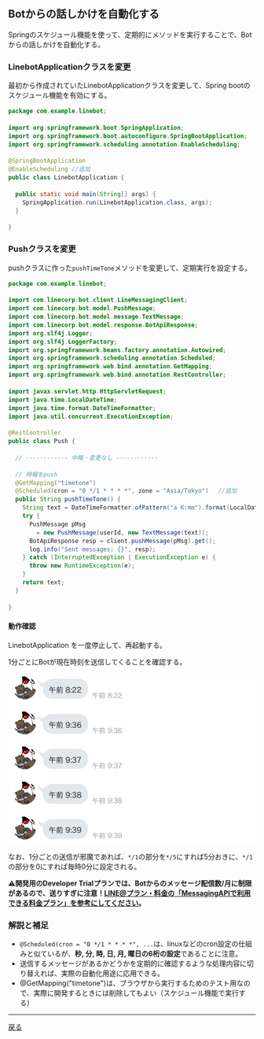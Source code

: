 ## Botからの話しかけを自動化する

Springのスケジュール機能を使って、定期的にメソッドを実行することで、Botからの話しかけを自動化する。

### LinebotApplicationクラスを変更

最初から作成されていたLinebotApplicationクラスを変更して、Spring bootのスケジュール機能を有効にする。

```java
package com.example.linebot;

import org.springframework.boot.SpringApplication;
import org.springframework.boot.autoconfigure.SpringBootApplication;
import org.springframework.scheduling.annotation.EnableScheduling;

@SpringBootApplication
@EnableScheduling //追加
public class LinebotApplication {

  public static void main(String[] args) {
    SpringApplication.run(LinebotApplication.class, args);
  }

}
```

### Pushクラスを変更

pushクラスに作った`pushTimeTone`メソッドを変更して、定期実行を設定する。

```java
package com.example.linebot;

import com.linecorp.bot.client.LineMessagingClient;
import com.linecorp.bot.model.PushMessage;
import com.linecorp.bot.model.message.TextMessage;
import com.linecorp.bot.model.response.BotApiResponse;
import org.slf4j.Logger;
import org.slf4j.LoggerFactory;
import org.springframework.beans.factory.annotation.Autowired;
import org.springframework.scheduling.annotation.Scheduled;
import org.springframework.web.bind.annotation.GetMapping;
import org.springframework.web.bind.annotation.RestController;

import javax.servlet.http.HttpServletRequest;
import java.time.LocalDateTime;
import java.time.format.DateTimeFormatter;
import java.util.concurrent.ExecutionException;

@RestController
public class Push {

  // ------------ 中略・変更なし ------------ 
    
  // 時報をpush
  @GetMapping("timetone")
  @Scheduled(cron = "0 */1 * * * *", zone = "Asia/Tokyo") 　//追加
  public String pushTimeTone() {
    String text = DateTimeFormatter.ofPattern("a K:mm").format(LocalDateTime.now());
    try {
      PushMessage pMsg
        = new PushMessage(userId, new TextMessage(text));
      BotApiResponse resp = client.pushMessage(pMsg).get();
      log.info("Sent messages: {}", resp);
    } catch (InterruptedException | ExecutionException e) {
      throw new RuntimeException(e);
    }
    return text;
  }

}
```

#### 動作確認

LinebotApplication を一度停止して、再起動する。

1分ごとにBotが現在時刻を送信してくることを確認する。

![おみくじ時の動作](fig09a.png)

なお、1分ごとの送信が邪魔であれば、`*/1`の部分を`*/5`にすれば5分おきに、`*/1`の部分を0にすれば毎時0分に設定される。

**⚠️開発用のDeveloper Trialプランでは、Botからのメッセージ配信数/月に制限があるので、送りすぎに注意！[LINE@プラン・料金の「MessagingAPIで利用できる料金プラン」を参考にしてください](https://at.line.me/jp/plan)。**

### 解説と補足

- `@Scheduled(cron = "0 */1 * * * *", ...`は、linuxなどのcron設定の仕組みと似ているが、**秒, 分, 時, 日, 月, 曜日の6桁の設定**であることに注意。
- 送信するメッセージがあるかどうかを定期的に確認するような処理内容に切り替えれば、実際の自動化用途に応用できる。
-  @GetMapping("timetone")は、ブラウザから実行するためのテスト用なので、実際に開発するときには削除してもよい（スケジュール機能で実行する）

-----

[戻る](../../README.md)

